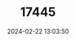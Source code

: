 ---
title: "17445"
category: "Placostylus bollonsi"
draft: false
date: 2024-02-22 13:03:50
languages:
  English: ["Pupuharakeke", "New Zealand Flax Snail"]
---